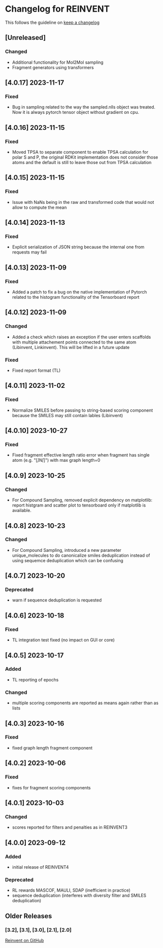 # Changelog for REINVENT

This follows the guideline on [keep a changelog](https://keepachangelog.com/)


## [Unreleased]

### Changed

- Additional functionality for Mol2Mol sampling
- Fragment generators using transformers


## [4.0.17] 2023-11-17

### Fixed

- Bug in sampling related to the way the sampled.nlls object was treated. Now it is always pytorch tensor object without gradient on cpu.


## [4.0.16] 2023-11-15

### Fixed

- Moved TPSA to separate component to enable TPSA calculation for polar S and P, the original RDKit implementation does not consider those atoms and the default is still to leave those out from TPSA calculation


## [4.0.15] 2023-11-15

### Fixed

- Issue with NaNs being in the raw and transformed code that would not allow to compute the mean


## [4.0.14] 2023-11-13

### Fixed

- Explicit serialization of JSON string because the internal one from requests may fail


## [4.0.13] 2023-11-09

### Fixed

- Added a patch to fix a bug on the native implementation of Pytorch related to the histogram functionality of the Tensorboard report


## [4.0.12] 2023-11-09

### Changed

- Added a check which raises an exception if the user enters scaffolds with multiple attachement points connected to the same atom (Libinvent, Linkinvent). This
will be lifted in a future update

### Fixed

- Fixed report format (TL)


## [4.0.11] 2023-11-02

### Fixed

- Normalize SMILES before passing to string-based scoring component because the SMILES may still contain lables (Libinvent)


## [4.0.10] 2023-10-27

### Fixed

- Fixed fragment effective length ratio error when fragment has single atom (e.g. "[*]N[*]") with max graph length=0 


## [4.0.9] 2023-10-25

### Changed

- For Compound Sampling, removed explicit dependency on matplotlib: report histgram and scatter plot to tensorboard only if matplotlib is available. 


## [4.0.8] 2023-10-23

### Changed

- For Compound Sampling, introduced a new parameter unique\_molecules to do canonicalize smiles deduplication instead of using sequemce deduplication which can be confusing


## [4.0.7] 2023-10-20

### Deprecated

- warn if sequence deduplication is requested


## [4.0.6] 2023-10-18

### Fixed

- TL integration test fixed (no impact on GUI or core)


## [4.0.5] 2023-10-17

### Added

- TL reporting of epochs

### Changed

- multiple scoring components are reported as means again rather than as lists


## [4.0.3] 2023-10-16

### Fixed

- fixed graph length fragment component


## [4.0.2] 2023-10-06

### Fixed

- fixes for fragment scoring components


## [4.0.1] 2023-10-03

### Changed

- scores reported for filters and penalties as in REINVENT3


## [4.0.0] 2023-09-12

### Added

- initial release of REINVENT4

### Deprecated
- RL rewards MASCOF, MAULI, SDAP (inefficient in practice)
- sequence deduplication (interferes with diversity filter and SMILES deduplication)


## Older Releases

### [3.2], [3.1], [3.0], [2.1], [2.0]

[Reinvent on GitHub](https://github.com/MolecularAI/Reinvent)
